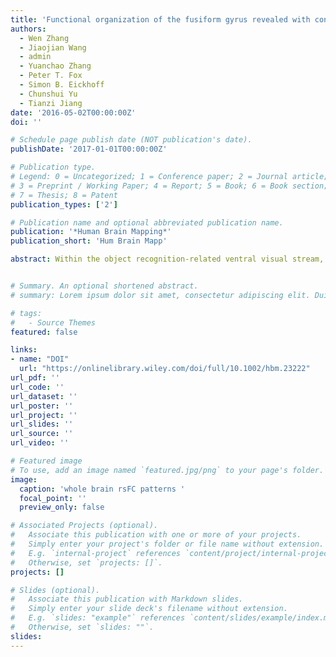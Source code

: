 ```yaml
---
title: 'Functional organization of the fusiform gyrus revealed with connectivity profiles'
authors:
  - Wen Zhang
  - Jiaojian Wang
  - admin
  - Yuanchao Zhang
  - Peter T. Fox
  - Simon B. Eickhoff
  - Chunshui Yu
  - Tianzi Jiang
date: '2016-05-02T00:00:00Z'
doi: ''

# Schedule page publish date (NOT publication's date).
publishDate: '2017-01-01T00:00:00Z'

# Publication type.
# Legend: 0 = Uncategorized; 1 = Conference paper; 2 = Journal article;
# 3 = Preprint / Working Paper; 4 = Report; 5 = Book; 6 = Book section;
# 7 = Thesis; 8 = Patent
publication_types: ['2']

# Publication name and optional abbreviated publication name.
publication: '*Human Brain Mapping*'
publication_short: 'Hum Brain Mapp'

abstract: Within the object recognition-related ventral visual stream, the human fusiform gyrus (FG), which topographically connects the striate cortex to the inferior temporal lobe, plays a pivotal role in high-level visual/cognitive functions. However, though there are many previous investigations of distinct functional modules within the FG, the functional organization of the whole FG in its full functional heterogeneity has not yet been established. In the current study, a replicable functional organization of the FG based on distinct anatomical connectivity patterns was identified. The FG was parcellated into medial (FGm), lateral (FGl), and anterior (FGa) regions using diffusion tensor imaging. We validated the reasonability of such an organizational scheme from the perspective of resting-state whole brain functional connectivity patterns and the involvement of functional subnetworks. We found corroborating support for these three distinct modules, and suggest that the FGm serves as a transition region that combines multiple stimuli, the FGl is responsible for categorical recognition, and the FGa is involved in semantic understanding. These findings support two organizational functional transitions of the ventral temporal gyrus, a posterior/anterior direction of visual/semantic processing, and a media/lateral direction of high-level visual processing. Our results may facilitate a more detailed study of the human FG in the future.


# Summary. An optional shortened abstract.
# summary: Lorem ipsum dolor sit amet, consectetur adipiscing elit. Duis posuere tellus ac convallis placerat. Proin tincidunt magna sed ex sollicitudin condimentum.

# tags:
#   - Source Themes
featured: false

links:
- name: "DOI"
  url: "https://onlinelibrary.wiley.com/doi/full/10.1002/hbm.23222"
url_pdf: ''
url_code: ''
url_dataset: ''
url_poster: ''
url_project: ''
url_slides: ''
url_source: ''
url_video: ''

# Featured image
# To use, add an image named `featured.jpg/png` to your page's folder.
image:
  caption: 'whole brain rsFC patterns '
  focal_point: ''
  preview_only: false

# Associated Projects (optional).
#   Associate this publication with one or more of your projects.
#   Simply enter your project's folder or file name without extension.
#   E.g. `internal-project` references `content/project/internal-project/index.md`.
#   Otherwise, set `projects: []`.
projects: []

# Slides (optional).
#   Associate this publication with Markdown slides.
#   Simply enter your slide deck's filename without extension.
#   E.g. `slides: "example"` references `content/slides/example/index.md`.
#   Otherwise, set `slides: ""`.
slides:
---
```

